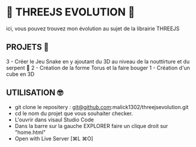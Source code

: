 # 🏁 THREEJS EVOLUTION 🏁

ici, vous pouvez trouvez mon évolution au sujet de la librairie THREEJS

## PROJETS 👾

3 - Créer le Jeu Snake en y ajoutant du 3D au niveau de la nouttirture et du serpent 🐍
2 - Création de la forme Torus et la faire bouger
1 - Création d'un cube en 3D 

## UTILISATION 🤓

- git clone le repositery : git@github.com:malick1302/threejsevolution.git
- cd le nom du projet que vous souhaiter checker.
- L'ouvrir dans visaul Studio Code
- Dans la barre sur la gauche EXPLORER faire un clique droit sur "home.html"
- Open with Live Server [⌘L ⌘O]
